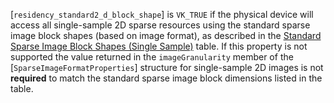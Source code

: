 [`residency_standard2_d_block_shape`] is `VK_TRUE` if the physical
device will access all single-sample 2D sparse resources using the
standard sparse image block shapes (based on image format), as described
in the [Standard Sparse Image
Block Shapes (Single Sample)](https://www.khronos.org/registry/vulkan/specs/1.3-extensions/html/vkspec.html#sparsememory-sparseblockshapessingle) table.
If this property is not supported the value returned in the
`imageGranularity` member of the [`SparseImageFormatProperties`]
structure for single-sample 2D images is not  **required**  to match the
standard sparse image block dimensions listed in the table.